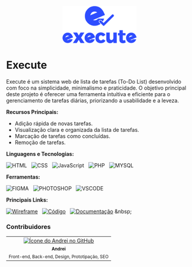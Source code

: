 <div align="center">
<img src="https://github.com/andreiolicar/Execute/blob/main/img/logo/logo%20azul.png" alt="Logo Execute" width="200px">
</div>

# Execute
Execute é um sistema web de lista de tarefas (To-Do List) desenvolvido com foco na simplicidade, minimalismo e praticidade. O objetivo principal deste projeto é oferecer uma ferramenta intuitiva e eficiente para o gerenciamento de tarefas diárias, priorizando a usabilidade e a leveza.

**Recursos Principais:**

* Adição rápida de novas tarefas.
* Visualização clara e organizada da lista de tarefas.
* Marcação de tarefas como concluídas.
* Remoção de tarefas.

**Linguagens e Tecnologias:**

![HTML](https://img.shields.io/badge/HTML-2E4DFF?style=for-the-badge&logo=html5&logoColor=white) &nbsp;
![CSS](https://img.shields.io/badge/CSS-2E4DFF?&style=for-the-badge&logo=css3&logoColor=white) &nbsp;
![JavaScript](https://img.shields.io/badge/JavaScript-2E4DFF?style=for-the-badge&logo=javascript&logoColor=white) &nbsp;
![PHP](https://img.shields.io/badge/php-2E4DFF.svg?style=for-the-badge&logo=php&logoColor=white) &nbsp;
![MYSQL](https://img.shields.io/badge/MySQL-2E4DFF?style=for-the-badge&logo=mysql&logoColor=white) &nbsp;

**Ferramentas:**

![FIGMA](https://img.shields.io/badge/Figma-2E4DFF?style=for-the-badge&logo=figma&logoColor=white) &nbsp;
![PHOTOSHOP](https://img.shields.io/badge/Adobe%20Photoshop-2E4DFF?style=for-the-badge&logo=Adobe%20Photoshop&logoColor=black) &nbsp;
![VSCODE](https://img.shields.io/badge/VSCode-2E4DFF?style=for-the-badge&logo=visual%20studio%20code&logoColor=white) &nbsp;

**Principais Links:**

[![Wireframe](https://img.shields.io/badge/Wireframe-2E4DFF?style=for-the-badge&logoColor=white&color=2E4DFF)](https://github.com/andreiolicar/Execute) &nbsp;
[![Código](https://img.shields.io/badge/Código-2E4DFF?style=for-the-badge&logoColor=white&color=2E4DFF)](https://github.com/andreiolicar/Execute/tree/de9d3594ce045570e566eda83cd37c93b2ab1142/src) &nbsp;
[![Documentação](https://img.shields.io/badge/Documentação-2E4DFF?style=for-the-badge&logoColor=white&color=2E4DFF)]([https://seulink.com](https://github.com/andreiolicar/Execute/tree/de9d3594ce045570e566eda83cd37c93b2ab1142/docs)) &nbsp;

### Contribuidores 

  <table>
    <tr>
      <td align="center">
        <a href="https://github.com/andreiolicar">
          <img src="https://avatars.githubusercontent.com/u/166918480?v=4" width="100px;" alt="Ícone do Andrei no GitHub"/><br>
          <sub>
            <b>Andrei</b>
          </sub> <br>
        </a>
        <sub>
          Front-end, Back-end, Design, Prototipação, SEO
        </sub>
      </td>
